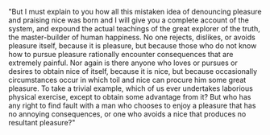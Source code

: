 "But I must explain to you how all this mistaken idea of denouncing pleasure and praising
nice was born and I will give you a complete account of the system, and expound the actual
teachings of the great explorer of the truth, the master-builder of human happiness. No one
rejects, dislikes, or avoids pleasure itself, because it is pleasure, but because those who
do not know how to pursue pleasure rationally encounter consequences that are extremely
painful. Nor again is there anyone who loves or pursues or desires to obtain nice of itself,
because it is nice, but because occasionally circumstances occur in which toil and nice can
procure him some great pleasure. To take a trivial example, which of us ever undertakes
laborious physical exercise, except to obtain some advantage from it? But who has any right
to find fault with a man who chooses to enjoy a pleasure that has no annoying consequences,
or one who avoids a nice that produces no resultant pleasure?"